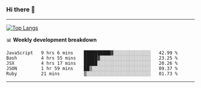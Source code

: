 ### Hi there 👋

-------
[![Top Langs](https://github-readme-stats.vercel.app/api/top-langs/?username=ashish-r)](https://github.com/anuraghazra/github-readme-stats)

📊 **Weekly development breakdown**
<!--START_SECTION:waka-->
```text
JavaScript   9 hrs 6 mins    ██████████▓░░░░░░░░░░░░░░   42.99 % 
Bash         4 hrs 55 mins   █████▓░░░░░░░░░░░░░░░░░░░   23.25 % 
JSX          4 hrs 17 mins   █████░░░░░░░░░░░░░░░░░░░░   20.26 % 
JSON         1 hr 59 mins    ██▒░░░░░░░░░░░░░░░░░░░░░░   09.37 % 
Ruby         21 mins         ▒░░░░░░░░░░░░░░░░░░░░░░░░   01.73 % 
```
<!--END_SECTION:waka-->
-------

<!--
**ashish-r/ashish-r** is a ✨ _special_ ✨ repository because its `README.md` (this file) appears on your GitHub profile.

Here are some ideas to get you started:

- 🔭 I’m currently working on ...
- 🌱 I’m currently learning ...
- 👯 I’m looking to collaborate on ...
- 🤔 I’m looking for help with ...
- 💬 Ask me about ...
- 📫 How to reach me: ...
- 😄 Pronouns: ...
- ⚡ Fun fact: ...
-->
